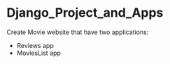# Django_Project_and_Apps

Create Movie website that have two applications:

- Reviews app
- MoviesList app 
